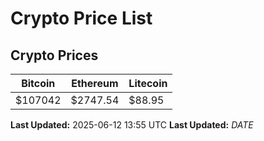 # Crypto Price List

## Crypto Prices
| Bitcoin | Ethereum | Litecoin |
| ------- | -------- | -------- |
| $107042 | $2747.54 | $88.95 |
**Last Updated:** 2025-06-12 13:55 UTC
**Last Updated:** $DATE$
